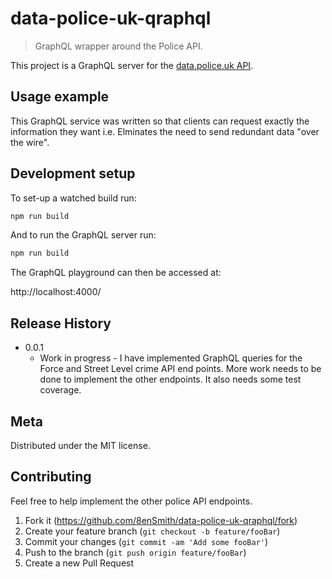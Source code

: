 # data-police-uk-qraphql
> GraphQL wrapper around the Police API.

This project is a GraphQL server for the [data.police.uk API](https://data.police.uk/docs/).

## Usage example

This GraphQL service was written so that clients can request exactly the information they want i.e. Elminates the need to send redundant data "over the wire".

## Development setup

To set-up a watched build run:

```sh
npm run build
```

And to run the GraphQL server run:

```sh
npm run build
```

The GraphQL playground can then be accessed at:

http://localhost:4000/

## Release History

* 0.0.1
    * Work in progress - I have implemented GraphQL queries for the Force and Street Level crime API end points. More work needs to be done to implement the other endpoints. It also needs some test coverage.

## Meta

Distributed under the MIT license.

## Contributing

Feel free to help implement the other police API endpoints.

1. Fork it (<https://github.com/8enSmith/data-police-uk-qraphql/fork>)
2. Create your feature branch (`git checkout -b feature/fooBar`)
3. Commit your changes (`git commit -am 'Add some fooBar'`)
4. Push to the branch (`git push origin feature/fooBar`)
5. Create a new Pull Request
